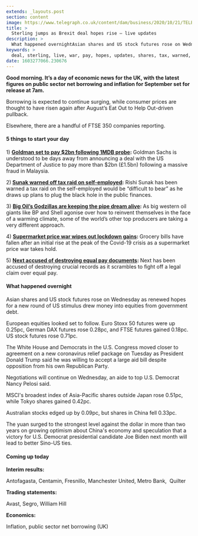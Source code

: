 ```yaml
--- 
extends: _layouts.post 
section: content 
image: https://www.telegraph.co.uk/content/dam/business/2020/10/21/TELEMMGLPICT000242465072_trans_NvBQzQNjv4BqaBJSHwufYM_Fh0ArUj1hen6jm8JmtdbOYDNXtsUnvuU.jpeg?impolicy=logo-overlay 
title: > 
  Sterling jumps as Brexit deal hopes rise – live updates 
description: > 
  What happened overnightAsian shares and US stock futures rose on Wednesday as renewed hopes for a new round of US stimulus drew money into equities from government debt.Euro Stoxx 50 futures were up 0.25pc, German DAX futures rose 0.28pc, and FTSE futures gained 0.18pc.US stock futures rose 0.71pc.MSCI's broadest index of Asia-Pacific shares outside Japan rose 0.51pc, while Tokyo shares gained 0.42pc.Coming up todayInterim results:Antofagasta, Centamin, Fresnillo, Manchester United, Metro Bank, QuilterTrading statements:Avast, Segro, William HillEconomics:Inflation, public sector net borrowing (UK) 
keywords: > 
  deal, sterling, live, war, pay, hopes, updates, shares, tax, warned, jumps, futures, set, public, brexit, uk, rose, rise 
date: 1603277066.230676 
--- 
```

<div><p><strong>Good morning. It&#8217;s a day of economic news for the UK, with the latest figures on public sector net borrowing and inflation for September set for release at 7am.&#160;</strong></p>
<p>Borrowing is expected to continue surging, while consumer prices are thought to have risen again after August&#8217;s Eat Out to Help Out-driven pullback.</p>
<p>Elsewhere, there are a handful of FTSE 350 companies reporting.</p>
<h4>5 things to start your day&#160;</h4>
<p>1)&#160;<strong><a href="https://www.telegraph.co.uk/business/2020/10/20/goldman-set-pay-2bn-following-doj-probe-1mdb-scandal/">Goldman set to pay $2bn following 1MDB probe</a>:&#160;</strong>Goldman Sachs is understood to be days away from announcing a deal with the US Department of Justice to pay more than $2bn (&#163;1.5bn) following a massive fraud in Malaysia.</p>
<p>2)<strong> <a href="https://www.telegraph.co.uk/business/2020/10/20/sunak-warned-tax-raid-self-employed/">Sunak warned off tax raid on self-employed</a>:</strong>&#160;Rishi Sunak has been warned a tax raid on the self-employed would be &#8220;difficult to bear&#8221; as he draws up plans to plug the black hole in the public finances.</p>
<p>3)&#160;<strong><a href="https://www.telegraph.co.uk/business/2020/10/21/big-oils-godzillas-keeping-pipe-dream-alive/">Big Oil&#8217;s Godzillas are keeping the pipe dream alive</a>:&#160;</strong>As big western oil giants like BP and Shell agonise over how to reinvent themselves in the face of a warming climate, some of the world&#8217;s other top producers are taking a very different approach.</p>
<p>4) <strong><a href="https://www.telegraph.co.uk/business/2020/10/21/supermarket-price-war-wipes-higher-grocery-costs-lockdown/">Supermarket price war wipes out lockdown gains</a>: </strong>Grocery bills have fallen after an initial rise at the peak of the Covid-19 crisis as a supermarket price war takes hold. &#160;</p>
<p>5)&#160;<strong><a href="https://www.telegraph.co.uk/business/2020/10/21/next-accused-destroying-documents-ahead-equal-pay-case/">Next accused of destroying equal pay documents</a>:&#160;</strong>Next has been accused of destroying crucial records as it scrambles to fight off a legal claim over equal pay.</p>
<h4>What happened overnight&#160;</h4>
<p>Asian shares and US&#160;stock futures rose on Wednesday as renewed hopes for a new round of US&#160;stimulus drew money into equities from government debt.</p>
<p>European equities looked set to follow. Euro Stoxx 50 futures were up 0.25pc, German DAX futures rose 0.28pc, and FTSE futures gained 0.18pc. US&#160;stock futures rose 0.71pc.</p>
<p>The White House and Democrats in the U.S. Congress moved closer to agreement on a new coronavirus relief package on Tuesday as President Donald Trump said he was willing to accept a large aid bill despite opposition from his own Republican Party.</p>
<p>Negotiations will continue on Wednesday, an aide to top U.S. Democrat Nancy Pelosi said.</p>
<p>MSCI's broadest index of Asia-Pacific shares outside Japan rose 0.51pc, while Tokyo shares gained 0.42pc.</p>
<p>Australian stocks edged up by 0.09pc, but shares in China fell 0.33pc.</p>
<p>The yuan surged to the strongest level against the dollar in more than two years on growing optimism about China's economy and speculation that a victory for U.S. Democrat presidential candidate Joe Biden next month will lead to better Sino-US&#160;ties.</p>
<h4>Coming up today</h4>
<p><strong>Interim results:</strong></p>
<p>Antofagasta, Centamin, Fresnillo, Manchester United, Metro Bank, &#8232;Quilter</p>
<p><strong>Trading statements:</strong></p>
<p>Avast, Segro, William Hill</p>
<p><strong>Economics:</strong></p>
<p>Inflation, public sector net borrowing (UK)</p>
</div>
